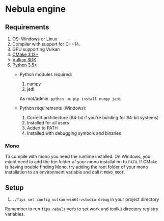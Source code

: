 # Nebula engine

## Requirements
1. OS: Windows or Linux
2. Compiler with support for C++14.
3. GPU supporting Vulkan
4. [CMake 3.13+](https://cmake.org/download/)
5. [Vulkan SDK](https://vulkan.lunarg.com/sdk/home)
6. [Python 3.5+](https://www.python.org/downloads)
    * Python modules required:
        1. numpy
        2. jedi
        
        As root/admin: `python -m pip install numpy jedi`
    * Python requirements (Windows):
        1. Correct architecture (64-bit if you're building for 64-bit systems)
        2. Installed for all users
        3. Added to PATH
        4. Installed with debugging symbols and binaries

### Mono
To compile with mono you need the runtime installed.
On Windows, you might need to add the `bin` folder of your mono installation to `PATH`.
If CMake is having trouble finding Mono, try adding the root folder of your mono installation to an environment variable and call it `MONO_ROOT`.

## Setup
1. `./fips set config vulkan-win64-vstudio-debug` in your project directory

Remember to run `fips nebula` verb to set work and toolkit directory registry variables.

